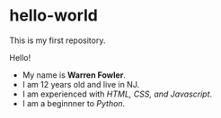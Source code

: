 # hello-world
This is my first repository.

Hello! 

- My name is **Warren Fowler**. 
- I am 12 years old and live in NJ.
-  I am experienced with _HTML, CSS, and Javascript_.
-  I am a beginnner to _Python_.


